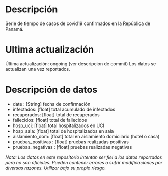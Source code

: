 # Descripción

Serie de tiempo de casos de covid19 confirmados en la República de Panamá.

# Ultima actualización

Última actualización: ongoing (ver descripcion de commit)
Los datos se actualizan una vez reportados.

# Descripción de datos

* date : [String] fecha de confirmación
* infectados: [float] total acumulado de infectados
* recuperados: [float] total de recuperados
* fallecidos: [float] total de fallecidos
* hosp_uci: [float] total hospitalizados en UCI
* hosp_sala: [float] total de hospitalizados en sala
* aislamiento_dom: [float] total en aislamiento domicilario (hotel o casa)
* pruebas_positivas : [float] pruebas realizadas positivas
* pruebas_negativas : [float] pruebas realizadas negativas

_Nota: Los datos en este repositorio intentan ser fiel a los datos reportados pero no son oficiales. Pueden contener errores o sufrir modificaciones por diversas razones. Utilizar bajo su propio riesgo._
